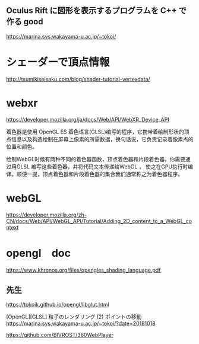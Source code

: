 ## Oculus Rift に図形を表示するプログラムを C++ で作る good
https://marina.sys.wakayama-u.ac.jp/~tokoi/

# シェーダーで頂点情報
http://tsumikiseisaku.com/blog/shader-tutorial-vertexdata/

# webxr
https://developer.mozilla.org/ja/docs/Web/API/WebXR_Device_API

着色器是使用 OpenGL ES 着色语言(GLSL)编写的程序，它携带着绘制形状的顶点信息以及构造绘制在屏幕上像素的所需数据，换句话说，它负责记录着像素点的位置和颜色。

绘制WebGL时候有两种不同的着色器函数，顶点着色器和片段着色器。你需要通过用GLSL 编写这些着色器，并将代码文本传递给WebGL ， 使之在GPU执行时编译。顺便一提，顶点着色器和片段着色器的集合我们通常称之为着色器程序。
# webGL
https://developer.mozilla.org/zh-CN/docs/Web/API/WebGL_API/Tutorial/Adding_2D_content_to_a_WebGL_context

# opengl　doc
https://www.khronos.org/files/opengles_shading_language.pdf

## 先生
https://tokoik.github.io/opengl/libglut.html

[OpenGL][GLSL] 粒子のレンダリング (2) ポイントの移動
https://marina.sys.wakayama-u.ac.jp/~tokoi/?date=20181018

https://github.com/BIVROST/360WebPlayer
